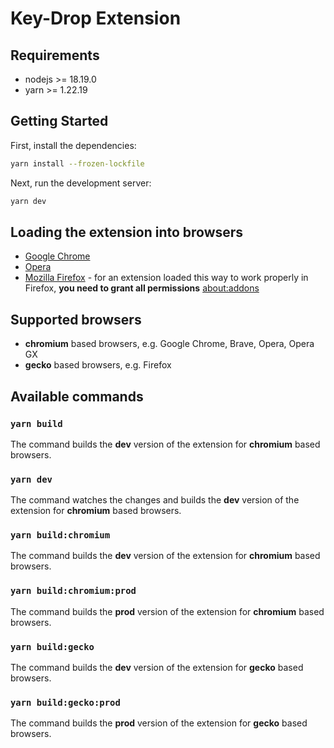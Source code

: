 # Key-Drop Extension

## Requirements
- nodejs >= 18.19.0
- yarn >= 1.22.19

## Getting Started

First, install the dependencies:

```bash
yarn install --frozen-lockfile
```
Next, run the development server:
```bash
yarn dev
```
## Loading the extension into browsers
- [Google Chrome](https://developer.chrome.com/docs/extensions/mv3/getstarted/development-basics/#load-unpacked)
- [Opera](https://dev.opera.com/extensions/basics/)
- [Mozilla Firefox](https://developer.mozilla.org/en-US/docs/Mozilla/Add-ons/WebExtensions/Your_first_WebExtension#installing) - for an extension loaded this way to work properly in Firefox, **you need to grant all permissions** [about:addons](about:addons)


## Supported browsers
- **chromium** based browsers, e.g. Google Chrome, Brave, Opera, Opera GX
- **gecko** based browsers, e.g. Firefox

## Available commands

### `yarn build`
The command builds the **dev** version of the extension for **chromium** based browsers.

### `yarn dev`
The command watches the changes and builds the **dev** version of the extension for **chromium** based browsers.

### `yarn build:chromium`
The command builds the **dev** version of the extension for **chromium** based browsers.

### `yarn build:chromium:prod`
The command builds the **prod** version of the extension for **chromium** based browsers.

### `yarn build:gecko`
The command builds the **dev** version of the extension for **gecko** based browsers.

### `yarn build:gecko:prod`
The command builds the **prod** version of the extension for **gecko** based browsers.
